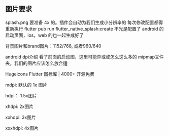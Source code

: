 ## 图片要求
splash.png 要准备 4x 的。插件会自动为我们生成小分辨率的
每次修改配置都得重新执行 flutter pub run flutter_native_splash:create
不光是配置了 android 的启动页面，ios，web 的也一起生成好了

背景图片和brand图片：1152/768, 或者960/640

android dpi介绍
看了前面的启动图，这里可能异或或怎么这么多的 mipmap文件夹，我们的图片应该怎么放合适

Hugeicons Flutter 图标库 | 4000+ 开源免费

mdpi: 默认的 1x 图片

hdpi： 1.5x图片

xhdpi: 2x图片

xxhdpi: 3x图片

xxxhdpi: 4x图片


